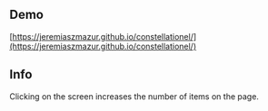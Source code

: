 ## Demo
[https://jeremiaszmazur.github.io/constellationel/](https://jeremiaszmazur.github.io/constellationel/)
## Info
Clicking on the screen increases the number of items on the page.

